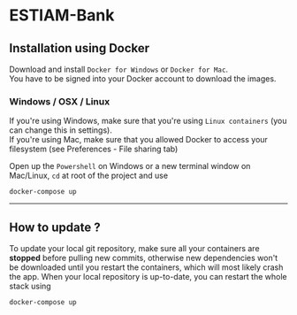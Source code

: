 # ESTIAM-Bank

## Installation using Docker

Download and install `Docker for Windows` or `Docker for Mac`.  
You have to be signed into your Docker account to download the images.

### Windows / OSX / Linux
If you're using Windows, make sure that you're using `Linux containers` (you can change this in settings).  
If you're using Mac, make sure that you allowed Docker to access your filesystem (see Preferences - File sharing tab)  

Open up the `Powershell` on Windows or a new terminal window on Mac/Linux, `cd` at root of the project and use

    docker-compose up
___
## How to update ?
To update your local git repository, make sure all your containers are **stopped** before pulling new commits, otherwise new dependencies won't be downloaded until you restart the containers, which will most likely crash the app. When your local repository is up-to-date, you can restart the whole stack using

    docker-compose up
